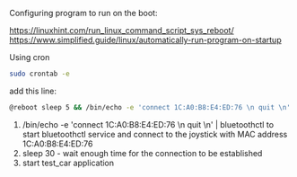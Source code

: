 Configuring program to run on the boot:

https://linuxhint.com/run_linux_command_script_sys_reboot/
https://www.simplified.guide/linux/automatically-run-program-on-startup

Using cron

```bash
sudo crontab -e
```

add this line:
```bash
@reboot sleep 5 && /bin/echo -e 'connect 1C:A0:B8:E4:ED:76 \n quit \n' | bluetoothctl && sleep 30 && /home/ubuntu//dev/kotyamba_car/release/car/test_car
```
1. /bin/echo -e 'connect 1C:A0:B8:E4:ED:76 \n quit \n' | bluetoothctl
to start bluetoothctl service and connect to the joystick with MAC address 1C:A0:B8:E4:ED:76
2. sleep 30 - wait enough time for the connection to be established
3. start test_car application
